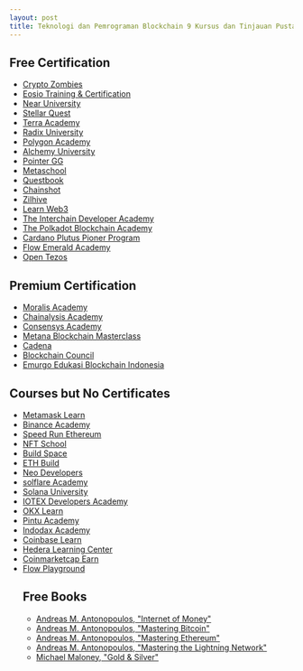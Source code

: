 ```yaml
---
layout: post
title: Teknologi dan Pemrograman Blockchain 9 Kursus dan Tinjauan Pustaka
---
```

<h2>Free Certification</h2>
<ul>
  <li><a href="https://cryptozombies.io/">Crypto Zombies</a></li>
  <li><a href="https://training.eos.io/">Eosio Training & Certification</a></li>
  <li><a href="https://learn.near.university/">Near University</a></li>
  <li><a href="https://quest.stellar.org/">Stellar Quest</a></li>
  <li><a href="https://academy.terra.money/">Terra Academy</a></li>  
  <li><a href="https://academy.radixdlt.com/course/scrypto101">Radix University</a></li>
  <li><a href="https://academy.polygon.technology/">Polygon Academy</a></li>
  <li><a href="https://university.alchemy.com/">Alchemy University</a></li>
  <li><a href="https://www.pointer.gg/">Pointer GG</a></li>
  <li><a href="https://metaschool.so/">Metaschool</a></li>
  <li><a href="https://learn.questbook.xyz/">Questbook</a></li>
  <li><a href="https://www.chainshot.com/">Chainshot</a></li>
  <li><a href="https://www.zilhive.org/home/">Zilhive</a></li>
  <li><a href="https://learnweb3.io/">Learn Web3</a></li>
  <li><a href="https://academy.cosmos.network/">The Interchain Developer Academy</a></li>
  <li><a href="https://polkadot.network/development/academy/">The Polkadot Blockchain Academy</a></li>
  <li><a href="https://docs.cardano.org/pioneer-programs/plutus-pioneers">Cardano Plutus Pioner Program</a></li>
  <li><a href="https://academy.ecdao.org/">Flow Emerald Academy</a></li>
  <li><a href="https://tezos.com/build/">Open Tezos</a></li>
</ul>

<h2>Premium Certification</h2>
<ul>
  <li><a href="https://academy.moralis.io/">Moralis Academy</a></li>
  <li><a href="https://academy.chainalysis.com/live-ceic">Chainalysis Academy</a></li>
  <li><a href="https://courses.consensys.net/">Consensys Academy</a></li>
  <li><a href="https://metana.io/">Metana Blockchain Masterclass</a></li>
  <li><a href="https://cadena.dev/">Cadena</a></li>
  <li><a href="https://www.blockchain-council.org/">Blockchain Council</a></li>
  <li><a href="https://emurgo.id/">Emurgo Edukasi Blockchain Indonesia</a></li>
</ul>

<h2>Courses but No Certificates</h2>
<ul>
  <li><a href="https://learn.metamask.io/">Metamask Learn</a></li>
  <li><a href="https://academy.binance.com/en">Binance Academy</a></li>
  <li><a href="https://speedrunethereum.com/">Speed Run Ethereum</a></li>
  <li><a href="https://nftschool.dev/">NFT School</a></li>
  <li><a href="https://buildspace.so/">Build Space</a></li>
  <li><a href="https://eth.build/">ETH Build</a></li>
  <li><a href="https://developers.neo.org/tutorials">Neo Developers</a></li>
  <li><a href="https://academy.solflare.com/">solflare Academy</a></li>
  <li><a href="https://www.solanau.org/">Solana University</a></li>
  <li><a href="https://developers.iotex.io/academy/all">IOTEX Developers Academy</a></li>
  <li><a href="https://www.okx.com/learn">OKX Learn</a></li>
  <li><a href="https://pintu.co.id/en/academy">Pintu Academy</a></li>
  <li><a href="https://indodax.com/academy/">Indodax Academy</a></li>
  <li><a href="https://www.coinbase.com/learn">Coinbase Learn</a></li>
  <li><a href="https://hedera.com/learning">Hedera Learning Center</a></li>
  <li><a href="https://coinmarketcap.com/earn/">Coinmarketcap Earn</a></li>
  <li><a href="https://play.flow.com/">Flow Playground</a></li>
</li>

<h2>Free Books</h2>
<ul>
  <li><a href="https://github.com/erangadbw/IoMv1">Andreas M. Antonopoulos, "Internet of Money"</a></li>
  <li><a href="https://github.com/bitcoinbook/bitcoinbook">Andreas M. Antonopoulos, "Mastering Bitcoin"</a></li>
  <li><a href="https://github.com/ethereumbook/ethereumbook">Andreas M. Antonopoulos, "Mastering Ethereum"</a></li>
  <li><a href="https://github.com/lnbook/lnbook">Andreas M. Antonopoulos, "Mastering the Lightning Network"</a></li>
  <li><a href="https://pages.goldsilver.com/freebook">Michael Maloney, "Gold & Silver"</a></li>
</ul>

